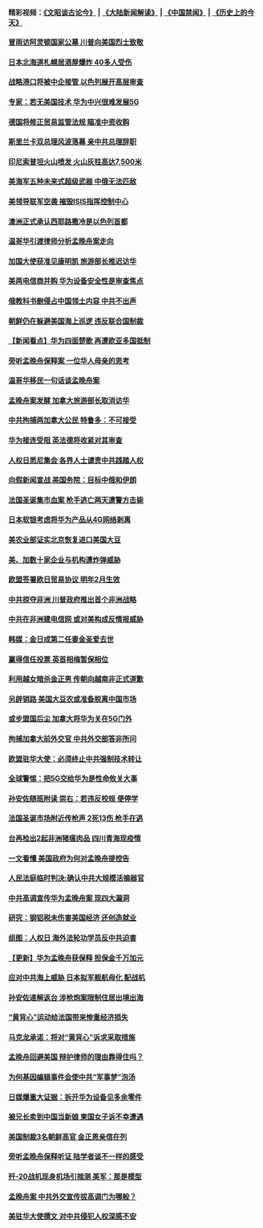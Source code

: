 #### 精彩视频：[《文昭谈古论今》](https://github.com/gfw-breaker/wenzhao/blob/master/README.md?t=12170331) | [《大陆新闻解读》](https://github.com/gfw-breaker/ntdtv-comedy/blob/master/README.md?t=12170331) | [《中国禁闻》](https://github.com/gfw-breaker/ntdtv-news/blob/master/README.md?t=12170331) | [《历史上的今天》](https://github.com/gfw-breaker/today-in-history/blob/master/README.md?t=12170331) 

#### [冒雨访阿灵顿国家公墓 川普向美国烈士致敬](../pages/nsc418/n10914684.md?t=12170331) 

#### [日本北海道札幌居酒屋爆炸 40多人受伤](../pages/nsc418/n10914726.md?t=12170331) 

#### [战略港口将被中企接管 以色列展开高层审查](../pages/nsc418/n10914656.md?t=12170331) 

#### [专家：若无美国技术 华为中兴很难发展5G](../pages/nsc418/n10913393.md?t=12170331) 

#### [德国将修正贸易监管法规 瞄准中资收购](../pages/nsc418/n10914486.md?t=12170331) 

#### [斯里兰卡双总理风波落幕 亲中共总理辞职](../pages/nsc418/n10914382.md?t=12170331) 

#### [印尼索普坦火山喷发 火山灰柱高达7,500米](../pages/nsc418/n10914220.md?t=12170331) 

#### [美海军五种未来式超级武器 中俄无法匹敌](../pages/nsc418/n10913021.md?t=12170331) 

#### [美领导联军空袭 摧毁ISIS指挥控制中心](../pages/nsc418/n10913380.md?t=12170331) 

#### [澳洲正式承认西耶路撒冷是以色列首都](../pages/nsc418/n10913314.md?t=12170331) 

#### [温哥华引渡律师分析孟晚舟案走向](../pages/nsc418/n10911970.md?t=12170331) 

#### [加国大使获准见康明凯 旅游部长推迟访华](../pages/nsc418/n10912174.md?t=12170331) 

#### [美两电信商并购 华为设备安全性是审查焦点](../pages/nsc418/n10911931.md?t=12170331) 

#### [俄教科书删侵占中国领土内容 中共不出声](../pages/nsc418/n10911833.md?t=12170331) 

#### [朝鲜仍在躲避美国海上巡逻 违反联合国制裁](../pages/nsc418/n10911824.md?t=12170331) 

#### [【新闻看点】华为四面楚歌 再遭欧亚多国抵制](../pages/nsc418/n10911314.md?t=12170331) 

#### [旁听孟晚舟保释案 一位华人母亲的思考](../pages/nsc418/n10911766.md?t=12170331) 

#### [温哥华移民一句话谈孟晚舟案](../pages/nsc418/n10911793.md?t=12170331) 

#### [孟晚舟案发酵 加拿大旅游部长取消访华](../pages/nsc418/n10911719.md?t=12170331) 

#### [中共拘捕两加拿大公民 特鲁多：不可接受](../pages/nsc418/n10911648.md?t=12170331) 

#### [华为接连受阻 英法德将收紧对其审查](../pages/nsc418/n10911004.md?t=12170331) 

#### [人权日悉尼集会 各界人士谴责中共践踏人权](../pages/nsc418/n10910874.md?t=12170331) 

#### [向假新闻宣战 美国务院：目标中俄和伊朗](../pages/nsc418/n10909483.md?t=12170331) 

#### [法国圣诞集市血案 枪手逃亡两天遭警方击毙](../pages/nsc418/n10909711.md?t=12170331) 

#### [日本软银考虑将华为产品从4G网络剥离](../pages/nsc418/n10909502.md?t=12170331) 

#### [美农业部证实北京恢复进口美国大豆](../pages/nsc418/n10909553.md?t=12170331) 

#### [美、加数十家企业与机构遭炸弹威胁](../pages/nsc418/n10909561.md?t=12170331) 

#### [欧盟签署欧日贸易协议  明年2月生效](../pages/nsc418/n10909022.md?t=12170331) 

#### [中共掠夺非洲 川普政府推出首个非洲战略](../pages/nsc418/n10909107.md?t=12170331) 

#### [中共在非洲建电信网 或对美构成反情报威胁](../pages/nsc418/n10908572.md?t=12170331) 

#### [韩媒：金日成第二任妻金圣爱去世](../pages/nsc418/n10907348.md?t=12170331) 

#### [赢得信任投票 英首相梅暂保相位](../pages/nsc418/n10907229.md?t=12170331) 

#### [利用越女暗杀金正男 传朝向越南非正式道歉](../pages/nsc418/n10907137.md?t=12170331) 

#### [另辟销路 美国大豆农或准备脱离中国市场](../pages/nsc418/n10906755.md?t=12170331) 

#### [或步盟国后尘 加拿大将华为关在5G门外](../pages/nsc418/n10906948.md?t=12170331) 

#### [拘捕加拿大前外交官 中共外交部答非所问](../pages/nsc418/n10906805.md?t=12170331) 

#### [欧盟驻华大使：必须终止中共强制技术转让](../pages/nsc418/n10906425.md?t=12170331) 

#### [全球警惕：把5G交给华为是性命攸关大事](../pages/nsc418/n10906129.md?t=12170331) 

#### [孙安佐随班附读 崇右：若违反校规 便停学](../pages/nsc418/n10906519.md?t=12170331) 

#### [法国圣诞市场附近传枪声 2死13伤 枪手在逃](../pages/nsc418/n10906474.md?t=12170331) 

#### [台再检出2起非洲猪瘟肉品 四川青海现疫情](../pages/nsc418/n10905719.md?t=12170331) 

#### [一文看懂 美国政府为何对孟晚舟提控告](../pages/nsc418/n10904250.md?t=12170331) 

#### [人民法庭临时判决:确认中共大规模活摘器官](../pages/nsc418/n10905079.md?t=12170331) 

#### [中共高调宣传华为孟晚舟案 现四大漏洞](../pages/nsc418/n10904788.md?t=12170331) 

#### [研究：钢铝税未伤害美国经济 还创造就业](../pages/nsc418/n10904853.md?t=12170331) 

#### [组图：人权日 海外法轮功学员反中共迫害](../pages/nsc418/n10903703.md?t=12170331) 

#### [【更新】华为孟晚舟获保释 担保金千万加元](../pages/nsc418/n10904401.md?t=12170331) 

#### [应对中共海上威胁 日本拟军舰航母化 配战机](../pages/nsc418/n10904429.md?t=12170331) 

#### [孙安佐递解返台 涉枪炮案限制住居出境出海](../pages/nsc418/n10904508.md?t=12170331) 

#### [“黄背心”运动给法国带来惨重经济损失](../pages/nsc418/n10904100.md?t=12170331) 

#### [马克龙承诺：将对“黄背心”诉求采取措施](../pages/nsc418/n10904057.md?t=12170331) 

#### [孟晚舟回避美国 辩护律师的理由靠得住吗？](../pages/nsc418/n10903337.md?t=12170331) 

#### [为何基因编辑事件会使中共“军事梦”泡汤](../pages/nsc418/n10901955.md?t=12170331) 

#### [日媒爆重大证据：拆开华为设备见多余零件](../pages/nsc418/n10903419.md?t=12170331) 

#### [被兄长卖到中国当新娘 柬国女子诉不幸遭遇](../pages/nsc418/n10903571.md?t=12170331) 

#### [美国制裁3名朝鲜高官 金正恩亲信在列](../pages/nsc418/n10903139.md?t=12170331) 

#### [旁听孟晚舟保释听证 陆学者谈不一样的感受](../pages/nsc418/n10903199.md?t=12170331) 

#### [歼-20战机现身机场引揣测 美军：那是模型](../pages/nsc418/n10903152.md?t=12170331) 

#### [孟晚舟案 中共外交宣传拔高调门为哪般？](../pages/nsc418/n10902536.md?t=12170331) 

#### [美驻华大使撰文 对中共侵犯人权深感不安](../pages/nsc418/n10902576.md?t=12170331) 


